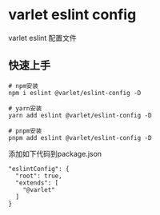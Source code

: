 # varlet eslint config
varlet eslint 配置文件

## 快速上手
```shell
# npm安装
npm i eslint @varlet/eslint-config -D

# yarn安装
yarn add eslint @varlet/eslint-config -D

# pnpm安装
pnpm add eslint @varlet/eslint-config -D
```

添加如下代码到package.json
```
"eslintConfig": {
  "root": true,
  "extends": [
    "@varlet"
  ]
}
```
